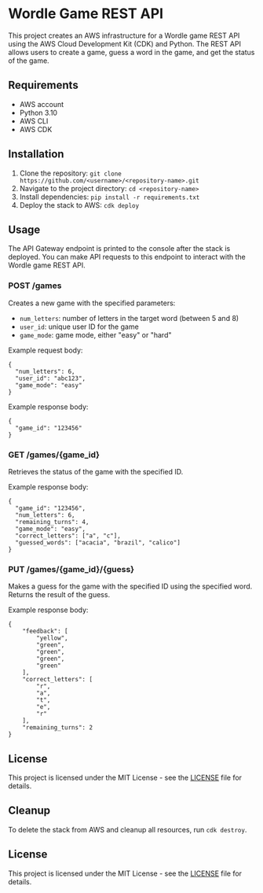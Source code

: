# Wordle Game REST API

This project creates an AWS infrastructure for a Wordle game REST API using the AWS Cloud Development Kit (CDK) and Python. The REST API allows users to create a game, guess a word in the game, and get the status of the game. 

## Requirements

- AWS account
- Python 3.10
- AWS CLI
- AWS CDK

## Installation

1. Clone the repository: `git clone https://github.com/<username>/<repository-name>.git`
2. Navigate to the project directory: `cd <repository-name>`
3. Install dependencies: `pip install -r requirements.txt`
4. Deploy the stack to AWS: `cdk deploy`

## Usage

The API Gateway endpoint is printed to the console after the stack is deployed. You can make API requests to this endpoint to interact with the Wordle game REST API. 


### POST /games

Creates a new game with the specified parameters:

- `num_letters`: number of letters in the target word (between 5 and 8)
- `user_id`: unique user ID for the game
- `game_mode`: game mode, either "easy" or "hard"

Example request body:

```
{
  "num_letters": 6,
  "user_id": "abc123",
  "game_mode": "easy"
}
```

Example response body:

```
{
  "game_id": "123456"
}
```

### GET /games/{game_id}

Retrieves the status of the game with the specified ID.

Example response body:

```
{
  "game_id": "123456",
  "num_letters": 6,
  "remaining_turns": 4,
  "game_mode": "easy",
  "correct_letters": ["a", "c"],
  "guessed_words": ["acacia", "brazil", "calico"]
}
```

### PUT /games/{game_id}/{guess}

Makes a guess for the game with the specified ID using the specified word. Returns the result of the guess.

Example response body:

```
{
    "feedback": [
        "yellow",
        "green",
        "green",
        "green",
        "green"
    ],
    "correct_letters": [
        "r",
        "a",
        "t",
        "e",
        "r"
    ],
    "remaining_turns": 2
}
```

## License

This project is licensed under the MIT License - see the [LICENSE](LICENSE) file for details.




## Cleanup

To delete the stack from AWS and cleanup all resources, run `cdk destroy`. 

## License

This project is licensed under the MIT License - see the [LICENSE](LICENSE) file for details.
